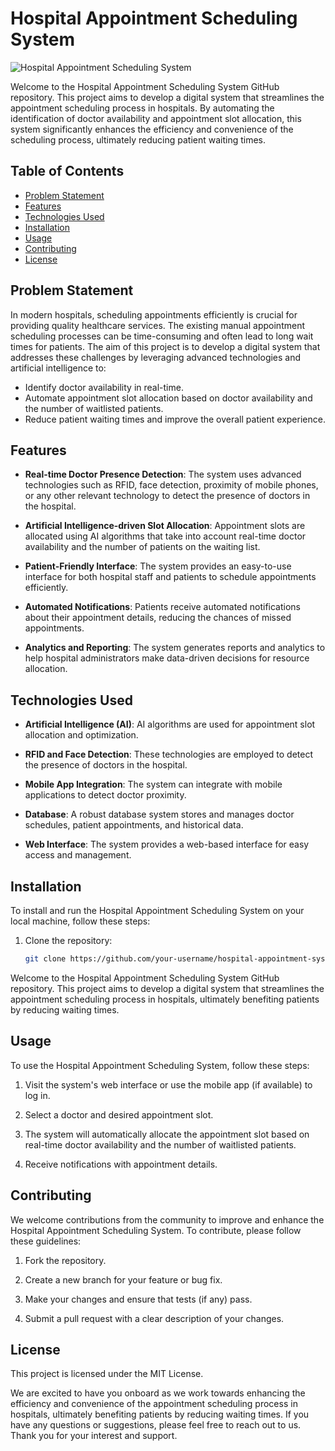# Hospital Appointment Scheduling System

![Hospital Appointment Scheduling System](https://your-image-link-here.com)

Welcome to the Hospital Appointment Scheduling System GitHub repository. This project aims to develop a digital system that streamlines the appointment scheduling process in hospitals. By automating the identification of doctor availability and appointment slot allocation, this system significantly enhances the efficiency and convenience of the scheduling process, ultimately reducing patient waiting times.

## Table of Contents
- [Problem Statement](#problem-statement)
- [Features](#features)
- [Technologies Used](#technologies-used)
- [Installation](#installation)
- [Usage](#usage)
- [Contributing](#contributing)
- [License](#license)

## Problem Statement

In modern hospitals, scheduling appointments efficiently is crucial for providing quality healthcare services. The existing manual appointment scheduling processes can be time-consuming and often lead to long wait times for patients. The aim of this project is to develop a digital system that addresses these challenges by leveraging advanced technologies and artificial intelligence to:

- Identify doctor availability in real-time.
- Automate appointment slot allocation based on doctor availability and the number of waitlisted patients.
- Reduce patient waiting times and improve the overall patient experience.

## Features

- **Real-time Doctor Presence Detection**: The system uses advanced technologies such as RFID, face detection, proximity of mobile phones, or any other relevant technology to detect the presence of doctors in the hospital.

- **Artificial Intelligence-driven Slot Allocation**: Appointment slots are allocated using AI algorithms that take into account real-time doctor availability and the number of patients on the waiting list.

- **Patient-Friendly Interface**: The system provides an easy-to-use interface for both hospital staff and patients to schedule appointments efficiently.

- **Automated Notifications**: Patients receive automated notifications about their appointment details, reducing the chances of missed appointments.

- **Analytics and Reporting**: The system generates reports and analytics to help hospital administrators make data-driven decisions for resource allocation.

## Technologies Used

- **Artificial Intelligence (AI)**: AI algorithms are used for appointment slot allocation and optimization.

- **RFID and Face Detection**: These technologies are employed to detect the presence of doctors in the hospital.

- **Mobile App Integration**: The system can integrate with mobile applications to detect doctor proximity.

- **Database**: A robust database system stores and manages doctor schedules, patient appointments, and historical data.

- **Web Interface**: The system provides a web-based interface for easy access and management.

## Installation

To install and run the Hospital Appointment Scheduling System on your local machine, follow these steps:

1. Clone the repository:

   ```bash
   git clone https://github.com/your-username/hospital-appointment-system.git
   ```

Welcome to the Hospital Appointment Scheduling System GitHub repository. This project aims to develop a digital system that streamlines the appointment scheduling process in hospitals, ultimately benefiting patients by reducing waiting times.

## Usage

To use the Hospital Appointment Scheduling System, follow these steps:

1. Visit the system's web interface or use the mobile app (if available) to log in.

2. Select a doctor and desired appointment slot.

3. The system will automatically allocate the appointment slot based on real-time doctor availability and the number of waitlisted patients.

4. Receive notifications with appointment details.

## Contributing

We welcome contributions from the community to improve and enhance the Hospital Appointment Scheduling System. To contribute, please follow these guidelines:

1. Fork the repository.

2. Create a new branch for your feature or bug fix.

3. Make your changes and ensure that tests (if any) pass.

4. Submit a pull request with a clear description of your changes.

## License

This project is licensed under the MIT License.

We are excited to have you onboard as we work towards enhancing the efficiency and convenience of the appointment scheduling process in hospitals, ultimately benefiting patients by reducing waiting times. If you have any questions or suggestions, please feel free to reach out to us. Thank you for your interest and support.

 
